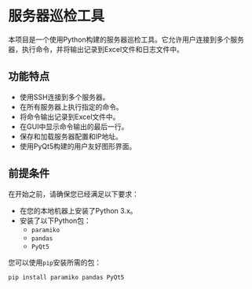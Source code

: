 # 服务器巡检工具

本项目是一个使用Python构建的服务器巡检工具。它允许用户连接到多个服务器，执行命令，并将输出记录到Excel文件和日志文件中。

## 功能特点

- 使用SSH连接到多个服务器。
- 在所有服务器上执行指定的命令。
- 将命令输出记录到Excel文件中。
- 在GUI中显示命令输出的最后一行。
- 保存和加载服务器配置和IP地址。
- 使用PyQt5构建的用户友好图形界面。

## 前提条件

在开始之前，请确保您已经满足以下要求：

- 在您的本地机器上安装了Python 3.x。
- 安装了以下Python包：
  - `paramiko`
  - `pandas`
  - `PyQt5`

您可以使用`pip`安装所需的包：

```bash
pip install paramiko pandas PyQt5
